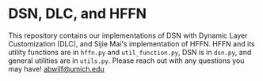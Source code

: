 # DSN, DLC, and HFFN
This repository contains our implementations of DSN with Dynamic Layer Customization (DLC), and Sijie Mai's implementation of HFFN.  HFFN and its utility functions are in `hffn.py` and `util_function.py`, DSN is in `dsn.py`, and general utilities are in `utils.py`. Please reach out with any questions you may have!  [abwilf@umich.edu](abwilf@umich.edu)